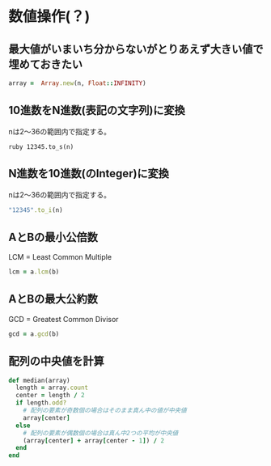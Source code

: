 # 数値操作(？)
## 最大値がいまいち分からないがとりあえず大きい値で埋めておきたい

```ruby
array =  Array.new(n, Float::INFINITY)
```

## 10進数をN進数(表記の文字列)に変換

nは2～36の範囲内で指定する。

``ruby
12345.to_s(n)
``

## N進数を10進数(のInteger)に変換

nは2～36の範囲内で指定する。

```ruby
"12345".to_i(n)
```

## AとBの最小公倍数

LCM = Least Common Multiple

```ruby
lcm = a.lcm(b)
```

## AとBの最大公約数

GCD = Greatest Common Divisor

```ruby
gcd = a.gcd(b)
```

## 配列の中央値を計算

```ruby
def median(array)
  length = array.count
  center = length / 2
  if length.odd?
    # 配列の要素が奇数個の場合はそのまま真ん中の値が中央値
    array[center]
  else
    # 配列の要素が偶数個の場合は真ん中2つの平均が中央値
    (array[center] + array[center - 1]) / 2
  end
end
```